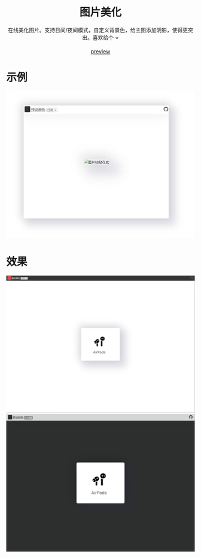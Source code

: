 <h1 align="center">图片美化</h1>
<p align="center">在线美化图片。支持日间/夜间模式，自定义背景色，给主图添加阴影，使得更突出。喜欢给个 ⭐ </p>

<div align="center">

[preview](https://github262302.github.io/image-beautify/)
 
</div>

# 示例
![图片](./images/view-default.png)
# 效果
![图片](./images/view-right.png)
![图片](./images/view-dark.png)

